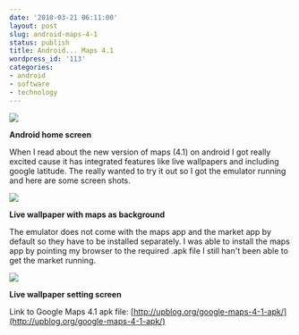 ```yaml
---
date: '2010-03-21 06:11:00'
layout: post
slug: android-maps-4-1
status: publish
title: Android... Maps 4.1
wordpress_id: '113'
categories:
- android
- software
- technology
---
```


![](http://1.bp.blogspot.com/_BQ0a8k-GX20/S6VlZ_FuM_I/AAAAAAAADTY/219NDmgTT8U/s400/Screen+shot+2010-03-20+at+%5BMar+20%5D+2.13.29+AM.png)

**Android home screen**

When I read about the new version of maps (4.1) on android I got really excited cause it has integrated features like live wallpapers and including google latitude. The really wanted to try it out so I got the emulator running and here are some screen shots.

  


![](http://2.bp.blogspot.com/_BQ0a8k-GX20/S6Vlax4HGpI/AAAAAAAADTo/o0NFSFQEdIk/s400/Screen+shot+2010-03-20+at+%5BMar+20%5D+5.00.55+AM.png)

**Live wallpaper with maps as background**

The emulator does not come with the maps app and the market app by default so they have to be installed separately. I was able to install the maps app by pointing my browser to the required .apk file I still han't been able to get the market running.

  


![](http://2.bp.blogspot.com/_BQ0a8k-GX20/S6VlacZVpGI/AAAAAAAADTg/53MSaIB1hpg/s400/Screen+shot+2010-03-20+at+%5BMar+20%5D+5.04.53+AM.png)

**Live wallpaper setting screen**

Link to Google Maps 4.1 apk file: [http://upblog.org/google-maps-4-1-apk/](http://upblog.org/google-maps-4-1-apk/)

  

